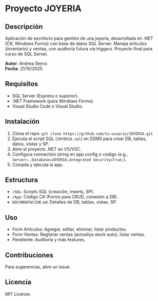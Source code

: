 
# Proyecto JOYERIA

## Descripción
Aplicación de escritorio para gestión de una joyería, desarrollada en .NET (C#, Windows Forms) con base de datos SQL Server. Maneja artículos (inventario) y ventas, con auditoría futura via triggers. Proyecto final para curso de SQL Server.

**Autor**: Andrea Sierra  
**Fecha**: 21/10/2025  

## Requisitos
- SQL Server (Express o superior).
- .NET Framework (para Windows Forms).
- Visual Studio Code o Visual Studio.

## Instalación
1. Clona el repo: `git clone https://github.com/tu-usuario/JOYERIA.git`
2. Ejecuta el script SQL (`JOYERIA.sql`) en SSMS para crear DB, tablas, datos, vistas y SP.
3. Abre el proyecto .NET en VS/VSC.
4. Configura connection string en app.config o código (e.g., `Server=.;Database=JOYERIA;Integrated Security=True;`).
5. Compila y ejecuta la app.

## Estructura
- `/SQL`: Scripts SQL (creación, inserts, SP).
- `/App`: Código C# (Forms para CRUD, conexión a DB).
- `DOCUMENTACION.md`: Detalles de DB, tablas, vistas, SP.

## Uso
- Form Artículos: Agregar, editar, eliminar, listar productos.
- Form Ventas: Registrar ventas (actualiza stock auto), listar ventas.
- Pendiente: Auditoría y más features.

## Contribuciones
Para sugerencias, abre un issue.

## Licencia
MIT License.

